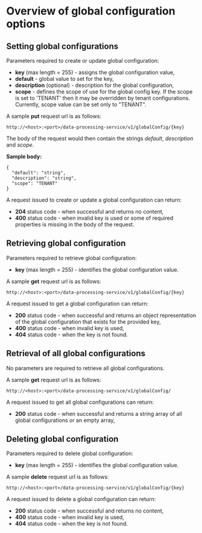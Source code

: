 # Overview of global configuration options

## Setting global configurations

Parameters required to create or update global configuration:

- **key** (max length = 255) - assigns the global configuration value,
- **default** - global value to set for the key,
- **description** (optional) - description for the global configuration,
- **scope** - defines the scope of use for the global config key. If the scope is set to 'TENANT' then it may be overridden by tenant configurations. Currently, scope value can be set only to "TENANT".


A sample **put** request url is as follows:

	http://<host>:<port>/data-processing-service/v1/globalConfig/{key}

The body of the request would then contain the strings *default*, *description* and *scope*.

**Sample body:**

	{
	  "default": "string",
	  "description": "string",
	  "scope": "TENANT"
	}

A request issued to create or update a global configuration can return:

- **204** status code - when successful and returns no content,
- **400** status code - when invalid key is used or some of required properties is missing in the body of the request.

## Retrieving global configuration

Parameters required to retrieve global configuration:

- **key** (max length = 255) - identifies the global configuration value.

A sample **get** request url is as follows:

	http://<host>:<port>/data-processing-service/v1/globalConfig/{key}

A request issued to get a global configuration can return:

- **200** status code - when successful and returns an object representation of the global configuration that exists for the provided key,
- **400** status code - when invalid key is used,
- **404** status code - when the key is not found.

## Retrieval of all global configurations

No parameters are required to retrieve all global configurations.

A sample **get** request url is as follows:

	http://<host>:<port>/data-processing-service/v1/globalConfig/

A request issued to get all global configurations can return:

- **200** status code - when successful and returns a string array of all global configurations or an empty array,

## Deleting global configuration

Parameters required to delete global configuration:

- **key** (max length = 255) - identifies the global configuration value.

A sample **delete** request url is as follows:

	http://<host>:<port>/data-processing-service/v1/globalConfig/{key}

A request issued to delete a global configuration can return:

- **200** status code - when successful and returns no content,
- **400** status code - when invalid key is used,
- **404** status code - when the key is not found.

